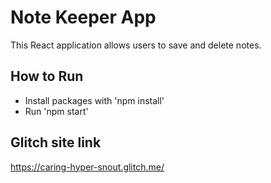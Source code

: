 # Note Keeper App
This React application allows users to save and delete notes.

## How to Run
- Install packages with 'npm install'
- Run 'npm start'

## Glitch site link
https://caring-hyper-snout.glitch.me/